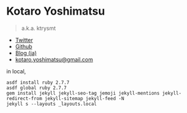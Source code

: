 # Kotaro Yoshimatsu

> a.k.a. ktrysmt


* [Twitter](https://twitter.com/ktrysmt)
* [Github](https://github.com/ktrysmt)
* [Blog (ja)](https://ktrysmt.github.io/blog/)
* kotaro.yoshimatsu@gmail.com

in local,

```
asdf install ruby 2.7.7
asdf global ruby 2.7.7
gem install jekyll jekyll-seo-tag jemoji jekyll-mentions jekyll-redirect-from jekyll-sitemap jekyll-feed -N
jekyll s --layouts _layouts.local
```
